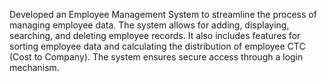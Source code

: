 Developed an Employee Management System to streamline the process of managing employee data.
The system allows for adding, displaying, searching, and deleting employee records.
It also includes features for sorting employee data and calculating the distribution of employee CTC (Cost to Company).
The system ensures secure access through a login mechanism.
